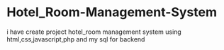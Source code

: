 # Hotel_Room-Management-System
 i have create project hotel_room management system using html,css,javascript,php and my sql for backend
